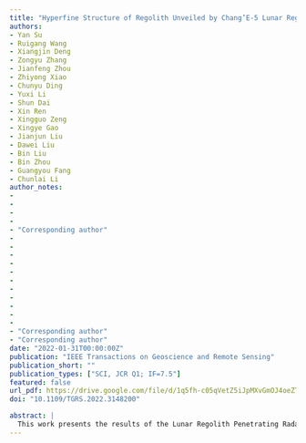 ```yaml
---
title: "Hyperfine Structure of Regolith Unveiled by Chang’E-5 Lunar Regolith Penetrating Radar"
authors:
- Yan Su
- Ruigang Wang
- Xiangjin Deng
- Zongyu Zhang
- Jianfeng Zhou
- Zhiyong Xiao
- Chunyu Ding 
- Yuxi Li
- Shun Dai
- Xin Ren
- Xingguo Zeng 
- Xingye Gao
- Jianjun Liu
- Dawei Liu
- Bin Liu
- Bin Zhou
- Guangyou Fang
- Chunlai Li
author_notes:
- 
- 
- 
- 
- "Corresponding author"
- 
- 
- 
- 
- 
- 
- 
- 
- 
- 
- 
- "Corresponding author"
- "Corresponding author"
date: "2022-01-31T00:00:00Z"
publication: "IEEE Transactions on Geoscience and Remote Sensing"
publication_short: ""
publication_types: ["SCI, JCR Q1; IF=7.5"]
featured: false
url_pdf: https://drive.google.com/file/d/1q5fh-c05qVetZ5iJpMXvGmOJ4oeZTGN8/view
doi: "10.1109/TGRS.2022.3148200"

abstract: |
  This work presents the results of the Lunar Regolith Penetrating Radar (LRPR), installed at the bottom of the Chang’E-5 (CE-5) lander, which is the first antenna-array radar deployed for the investigation of an extraterrestrial body. Radar imaging results unveiled a hyperfine structure for the top 2.5-m-thick lunar regolith with an unprecedented high resolution of 5 cm. The interpretation of the results permitted to state that subsurface regolith is dominated by fine grains with abundant rock fragments. The radar imaging results were also used to drive the drilling process until a fragment jammed the core inlet at about 100-cm underground. Laboratory measurements of the samples returned at Earth allow to estimate the real part of relative permittivity and the loss tangent, which are 3.04 ± 0.02 and 0.014 ± 0.002, respectively.
---
```



